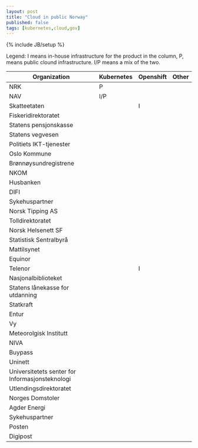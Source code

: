 ```yaml
---
layout: post
title: "Cloud in public Norway"
published: false
tags: [kubernetes,cloud,gov]
---
```

{% include JB/setup %}

Legend: I means in-house infrastructure for the product in the column, P, means public clound infrastructure. I/P means a mix of the two.


| Organization                                    | Kubernetes  | Openshift  | Other |
| -----------                                     | ----------- | ---------- | ----- |
| NRK                                             | P           |            |       |
| NAV                                             | I/P         |            |       |
| Skatteetaten                                    |             | I          |       |
| Fiskeridirektoratet                             |             |            |       |
| Statens pensjonskasse                           |             |            |       |
| Statens vegvesen                                |             |            |       |
| Politiets IKT-tjenester                         |             |            |       |
| Oslo Kommune                                    |             |            |       |
| Brønnøysundregistrene                           |             |            |       |
| NKOM                                            |             |            |       |
| Husbanken                                       |             |            |       |
| DIFI                                            |             |            |       |
| Sykehuspartner                                  |             |            |       |
| Norsk Tipping AS                                |             |            |       |
| Tolldirektoratet                                |             |            |       |
| Norsk Helsenett SF                              |             |            |       |
| Statistisk Sentralbyrå                          |             |            |       |
| Mattilsynet                                     |             |            |       |
| Equinor                                         |             |            |       |
| Telenor                                         |             | I          |       |
| Nasjonalbiblioteket                             |             |            |       |
| Statens lånekasse for utdanning                 |             |            |       |
| Statkraft                                       |             |            |       |
| Entur                                           |             |            |       |
| Vy                                              |             |            |       |
| Meteorolgisk Institutt                          |             |            |       |
| NIVA                                            |             |            |       |
| Buypass                                         |             |            |       |
| Uninett                                         |             |            |       |
| Universitetets senter for Informasjonsteknologi |             |            |       |
| Utlendingsdirektoratet                          |             |            |       |
| Norges Domstoler                                |             |            |       |
| Agder Energi                                    |             |            |       |
| Sykehuspartner                                  |             |            |       |
| Posten                                          |             |            |       |
| Digipost                                        |             |            |       |


